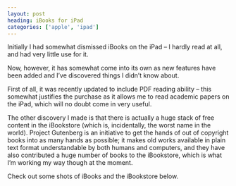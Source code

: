 ```yaml
---
layout: post
heading: iBooks for iPad
categories: ['apple', 'ipad']
---
```


Initially I had somewhat dismissed iBooks on the iPad – I hardly read at all, and had very little use for it.

Now, however, it has somewhat come into its own as new features have been added and I’ve discovered things I didn’t know about.

First of all, it was recently updated to include PDF reading ability – this somewhat justifies the purchase as it allows me to read academic papers on the iPad, which will no doubt come in very useful.

The other discovery I made is that there is actually a huge stack of free content in the iBookstore (which is, incidentally, the worst name in the world). Project Gutenberg is an initiative to get the hands of out of copyright books into as many hands as possible; it makes old works available in plain text format understandable by both humans and computers, and they have also contributed a huge number of books to the iBookstore, which is what I’m working my way though at the moment.

Check out some shots of iBooks and the iBookstore below.

<!-- Replace missing image from http://media.chris-alexander.co.uk/wp-content/uploads/2010/07/p_1024_768_38905D4A-252D-458C-A6B9-6929A9204502.jpeg -->

<!-- Replace missing image from http://media.chris-alexander.co.uk/wp-content/uploads/2010/07/p_1024_768_EF47E407-9C67-400F-87C6-10A741C7A00F.jpeg -->

<!-- Replace missing image from http://media.chris-alexander.co.uk/wp-content/uploads/2010/07/p_1024_768_3DCC9BB4-63FB-4731-B8DE-2AE5C561E52A.jpeg -->

<!-- Replace missing image from http://media.chris-alexander.co.uk/wp-content/uploads/2010/07/p_1024_768_45B429D8-ACE0-48A0-AB58-9C77D29CEEEC.jpeg -->

<!-- Replace missing image from http://media.chris-alexander.co.uk/wp-content/uploads/2010/07/p_1024_768_13297974-8546-4FD1-96C2-5F1FCB1CC310.jpeg -->

<!-- Replace missing image from http://media.chris-alexander.co.uk/wp-content/uploads/2010/07/p_1024_768_32D1B96B-07E2-48CC-9A82-DC6E34D14A34.jpeg -->

<!-- Replace missing image from http://media.chris-alexander.co.uk/wp-content/uploads/2010/07/p_1024_768_F73171AA-25A7-430E-9497-85B17487FEA4.jpeg -->

<!-- Replace missing image from http://media.chris-alexander.co.uk/wp-content/uploads/2010/07/p_1024_768_54D408D3-864D-41E3-8470-85FA3C8BA677.jpeg -->
